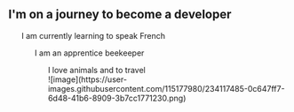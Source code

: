 
##  I'm on a journey to become a developer

<ul>I am currently learning to speak French <br>
<ul>I am an apprentice beekeeper <br>
<ul>I love animals and to travel <br>
![image](https://user-images.githubusercontent.com/115177980/234117485-0c647ff7-6d48-41b6-8909-3b7cc1771230.png)

